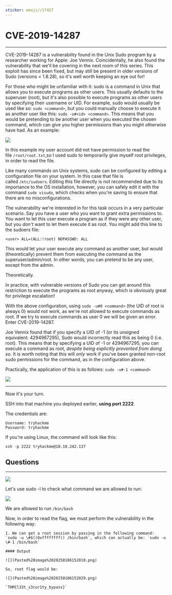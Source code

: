 ```yaml
---
sticker: emoji//1f427
---
```


# CVE-2019-14287
---


CVE-2019-14287 is a vulnerability found in the Unix Sudo program by a researcher working for Apple: Joe Vennix. Coincidentally, he also found the vulnerability that we'll be covering in the next room of this series. This exploit has since been fixed, but may still be present in older versions of Sudo (versions < 1.8.28), so it's well worth keeping an eye out for!

For those who might be unfamiliar with it: sudo is a command in Unix that allows you to execute programs as other users. This usually defaults to the superuser (root), but it's also possible to execute programs as other users by specifying their username or UID. For example, sudo would usually be used like so: `sudo <command>`, but you could manually choose to execute it as another user like this: `sudo -u#<id> <command>`. This means that you would be pretending to be another user when you executed the chosen command, which can give you higher permissions than you might otherwise have had. As an example:

![](https://muirlandoracle.co.uk/wp-content/uploads/2020/02/sudo-demo.png)  

In this example my user account did not have permission to read the file `/root/root.txt`,so I used sudo to temporarily give myself root privileges, in order to read the file.  

Like many commands on Unix systems, sudo can be configured by editing a configuration file on your system. In this case that file is called `/etc/sudoers`. Editing this file directly is not recommended due to its importance to the OS installation, however, you can safely edit it with the command `sudo visudo`, which checks when you're saving to ensure that there are no misconfigurations.  

The vulnerability we're interested in for this task occurs in a very particular scenario. Say you have a user who you want to grant extra permissions to. You want to let this user execute a program as if they were any other user, but you _don't_ want to let them execute it as root. You might add this line to the sudoers file:

`<user> ALL=(ALL:!root) NOPASSWD: ALL`

This would let your user execute any command as another user, but would (theoretically) prevent them from executing the command as the superuser/admin/root. In other words, you can pretend to be any user, except from the admin.  

Theoretically.

In practice, with vulnerable versions of Sudo you can get around this restriction to execute the programs as root anyway, which is obviously great for privilege escalation!

With the above configuration, using `sudo -u#0 <command>` (the UID of root is always 0) would not work, as we're not allowed to execute commands as root. If we try to execute commands as user 0 we will be given an error. Enter CVE-2019-14287.

Joe Vennix found that if you specify a UID of -1 (or its unsigned equivalent: 4294967295), Sudo would incorrectly read this as being 0 (i.e. root). This means that by specifying a UID of -1 or 4294967295, you can execute a command as root, _despite being explicitly prevented from doing so_. It is worth noting that this will _only_ work if you've been granted non-root sudo permissions for the command, as in the configuration above.

Practically, the application of this is as follows: `sudo -u#-1 <command>`

![](https://muirlandoracle.co.uk/wp-content/uploads/2020/02/capture.png)

---

Now it's your turn.  

SSH into that machine you deployed earlier, **using port 2222**.

The credentials are:

```ad-note
Username: tryhackme  
Password: tryhackme
```

If you're using Linux, the command will look like this:

`ssh -p 2222 tryhackme@10.10.242.137`


## Questions
---

![](Pasted%20image%2020250106150752.png)

Let's use sudo -l to check what command we are allowed to run:

![](Pasted%20image%2020250106150821.png)

We are allowed to run `/bin/bash`


Now, in order to read the flag, we must perform the vulnerability in the following way:

```ad-hint
1. We can get a root session by passing in the following command: `sudo -u \#$((0xffffffff)) /bin/bash`, which can actually be: `sudo -u \#-1 /bin/bash`

#### Output

![](Pasted%20image%2020250106152010.png)

So, root flag would be: 

![](Pasted%20image%2020250106152029.png)

`THM{l33t_s3cur1ty_bypass}`
```